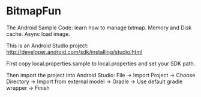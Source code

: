 BitmapFun
=========

The Android Sample Code: learn how to manage bitmap. Memory and Disk cache. Async load image.

This is an Android Studio project:
http://developer.android.com/sdk/installing/studio.html

First copy local.properties.sample to local.properties and set your SDK path.

Then import the project into Android Studio:
File -> Import Project -> Choose Directory -> Import from external model ->
    Gradle -> Use default gradle wrapper -> Finish
